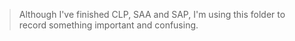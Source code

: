> Although I've finished CLP, SAA and SAP, I'm using this folder to record something important and confusing.